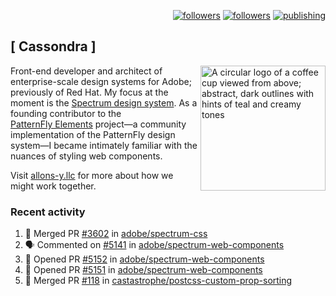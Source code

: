 <p align="right"><a rel="me" href="https://front-end.social/@castastrophe">
    <img alt="followers" title="Follow me on Mastodon" src="https://img.shields.io/mastodon/follow/109297102751309835?domain=https%3A%2F%2Ffront-end.social&label=Follow&logo=mastodon&logoColor=white&style=for-the-badge&labelColor=008080&color=006969"/></a>
  <a href="https://codepen.io/castastrophe/">
    <img alt="followers" title="Follow me on CodePen" src="https://img.shields.io/badge/23-1?color=640464&labelColor=7c007c&style=for-the-badge&logo=codepen&label=Follow"/></a>
<a href="https://castastrophe.medium.com/">
    <img alt="publishing" title="View articles on Medium" src="https://img.shields.io/badge/107-1?color=666&labelColor=444&label=subscribe&logo=medium&logoColor=white&style=for-the-badge"/></a>
</p>

## [&nbsp;Cassondra&nbsp;]

<img align="right" src="https://github-production-user-asset-6210df.s3.amazonaws.com/1840295/253016758-ba468774-1cd3-42c2-8f43-947b5eeb5edf.png" height="200" alt="A circular logo of a coffee cup viewed from above; abstract, dark outlines with hints of teal and creamy tones">

Front-end developer and architect of enterprise-scale design systems for Adobe; previously of Red Hat. My focus at the moment is the [Spectrum design system](https://github.com/adobe/spectrum-css). As a founding contributor to the [PatternFly&nbsp;Elements](https://github.com/patternfly/patternfly-elements) project&mdash;a community implementation of the PatternFly design system&mdash;I became intimately familiar with the nuances of styling web components.

Visit [allons-y.llc](http://allons-y.llc/) for more about how we might work together.

### Recent activity

<!--START_SECTION:activity-->
1. 🎉 Merged PR [#3602](https://github.com/adobe/spectrum-css/pull/3602) in [adobe/spectrum-css](https://github.com/adobe/spectrum-css)
2. 🗣 Commented on [#5141](https://github.com/adobe/spectrum-web-components/pull/5141#issuecomment-2702083611) in [adobe/spectrum-web-components](https://github.com/adobe/spectrum-web-components)
3. 💪 Opened PR [#5152](https://github.com/adobe/spectrum-web-components/pull/5152) in [adobe/spectrum-web-components](https://github.com/adobe/spectrum-web-components)
4. 💪 Opened PR [#5151](https://github.com/adobe/spectrum-web-components/pull/5151) in [adobe/spectrum-web-components](https://github.com/adobe/spectrum-web-components)
5. 🎉 Merged PR [#118](https://github.com/castastrophe/postcss-custom-prop-sorting/pull/118) in [castastrophe/postcss-custom-prop-sorting](https://github.com/castastrophe/postcss-custom-prop-sorting)
<!--END_SECTION:activity-->

